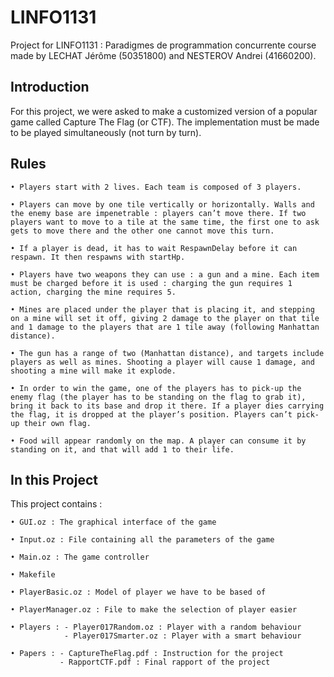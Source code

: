 # LINFO1131
Project for LINFO1131 : Paradigmes de programmation concurrente course made by LECHAT Jérôme (50351800) and NESTEROV Andrei (41660200).


## Introduction
For this project, we were asked to make a customized version of a popular game called Capture The Flag (or CTF). The implementation must be made to be played simultaneously (not turn by turn).


## Rules
    • Players start with 2 lives. Each team is composed of 3 players.

    • Players can move by one tile vertically or horizontally. Walls and the enemy base are impenetrable : players can’t move there. If two players want to move to a tile at the same time, the first one to ask gets to move there and the other one cannot move this turn.
    
    • If a player is dead, it has to wait RespawnDelay before it can respawn. It then respawns with startHp.

    • Players have two weapons they can use : a gun and a mine. Each item must be charged before it is used : charging the gun requires 1 action, charging the mine requires 5.

    • Mines are placed under the player that is placing it, and stepping on a mine will set it off, giving 2 damage to the player on that tile and 1 damage to the players that are 1 tile away (following Manhattan distance).

    • The gun has a range of two (Manhattan distance), and targets include players as well as mines. Shooting a player will cause 1 damage, and shooting a mine will make it explode.
    
    • In order to win the game, one of the players has to pick-up the enemy flag (the player has to be standing on the flag to grab it), bring it back to its base and drop it there. If a player dies carrying the flag, it is dropped at the player’s position. Players can’t pick-up their own flag.

    • Food will appear randomly on the map. A player can consume it by standing on it, and that will add 1 to their life.


## In this Project
This project contains :

    • GUI.oz : The graphical interface of the game

    • Input.oz : File containing all the parameters of the game

    • Main.oz : The game controller

    • Makefile 

    • PlayerBasic.oz : Model of player we have to be based of

    • PlayerManager.oz : File to make the selection of player easier

    • Players : - Player017Random.oz : Player with a random behaviour
                - Player017Smarter.oz : Player with a smart behaviour
    
    • Papers : - CaptureTheFlag.pdf : Instruction for the project
               - RapportCTF.pdf : Final rapport of the project
 


